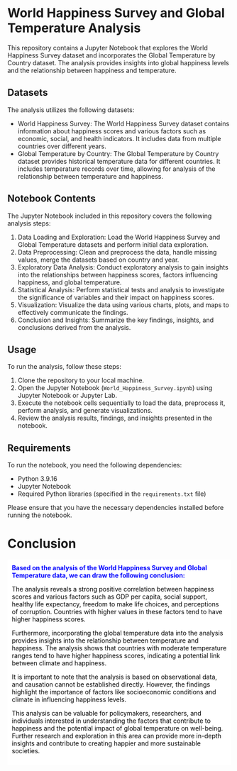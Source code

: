 # World Happiness Survey and Global Temperature Analysis

This repository contains a Jupyter Notebook that explores the World Happiness Survey dataset and incorporates the Global Temperature by Country dataset. The analysis provides insights into global happiness levels and the relationship between happiness and temperature.

## Datasets

The analysis utilizes the following datasets:

- World Happiness Survey: The World Happiness Survey dataset contains information about happiness scores and various factors such as economic, social, and health indicators. It includes data from multiple countries over different years.
- Global Temperature by Country: The Global Temperature by Country dataset provides historical temperature data for different countries. It includes temperature records over time, allowing for analysis of the relationship between temperature and happiness.

## Notebook Contents

The Jupyter Notebook included in this repository covers the following analysis steps:

1. Data Loading and Exploration: Load the World Happiness Survey and Global Temperature datasets and perform initial data exploration.
2. Data Preprocessing: Clean and preprocess the data, handle missing values, merge the datasets based on country and year.
3. Exploratory Data Analysis: Conduct exploratory analysis to gain insights into the relationships between happiness scores, factors influencing happiness, and global temperature.
4. Statistical Analysis: Perform statistical tests and analysis to investigate the significance of variables and their impact on happiness scores.
5. Visualization: Visualize the data using various charts, plots, and maps to effectively communicate the findings.
6. Conclusion and Insights: Summarize the key findings, insights, and conclusions derived from the analysis.

## Usage

To run the analysis, follow these steps:

1. Clone the repository to your local machine.
2. Open the Jupyter Notebook (`World_Happiness_Survey.ipynb`) using Jupyter Notebook or Jupyter Lab.
3. Execute the notebook cells sequentially to load the data, preprocess it, perform analysis, and generate visualizations.
4. Review the analysis results, findings, and insights presented in the notebook.

## Requirements

To run the notebook, you need the following dependencies:

- Python 3.9.16
- Jupyter Notebook 
- Required Python libraries (specified in the `requirements.txt` file)

Please ensure that you have the necessary dependencies installed before running the notebook.
# Conclusion
<div style="background-color: white; padding: 10px;">
<span style="color:blue; font-weight:bold">Based on the analysis of the World Happiness Survey and Global Temperature data, we can draw the following conclusion:</span>

<span style="color:black">The analysis reveals a strong positive correlation between happiness scores and various factors such as GDP per capita, social support, healthy life expectancy, freedom to make life choices, and perceptions of corruption. Countries with higher values in these factors tend to have higher happiness scores.</span>

<span style="color:black">Furthermore, incorporating the global temperature data into the analysis provides insights into the relationship between temperature and happiness. The analysis shows that countries with moderate temperature ranges tend to have higher happiness scores, indicating a potential link between climate and happiness.</span>

<span style="color:black">It is important to note that the analysis is based on observational data, and causation cannot be established directly. However, the findings highlight the importance of factors like socioeconomic conditions and climate in influencing happiness levels.</span>

<span style="color:black">This analysis can be valuable for policymakers, researchers, and individuals interested in understanding the factors that contribute to happiness and the potential impact of global temperature on well-being. Further research and exploration in this area can provide more in-depth insights and contribute to creating happier and more sustainable societies.</span>
</div>


